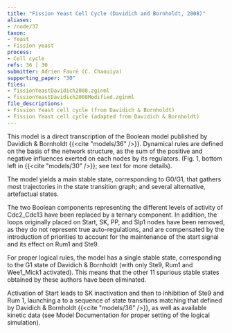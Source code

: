 ```yaml
---
title: "Fission Yeast Cell Cycle (Davidich and Bornholdt, 2008)"
aliases:
- /node/37
taxon: 
- Yeast
- Fission yeast
process: 
- Cell cycle
refs: 36 | 30
submitter: Adrien Fauré (C. Chaouiya)
supporting_paper: "30"
files: 
- fissionYeastDavidich2008.zginml
- fissionYeastDavidich2008Modified.zginml
file_descriptions: 
- Fission Yeast cell cycle (from Davidich & Bornholdt)
- Fission Yeast cell cycle (adapted from Davidich & Bornholdt)
---
```



This model is a direct transcription of the Boolean model published by
Davidich & Bornholdt {{<cite "models/36" />}}. Dynamical rules are defined
on the basis of the network structure, as the sum of the positive and
negative influences exerted on each nodes by its regulators.
(Fig. 1, bottom left in {{<cite "models/30" />}}; see text for more details).


The model yields a main stable state, corresponding to G0/G1, that gathers
most trajectories in the state transition graph; and several alternative,
artefactual states.


The two Boolean components representing the different levels of activity
of Cdc2_Cdc13 have been replaced by a ternary component. In addition, the
loops originally placed on Start, SK, PP, and Slp1 nodes have been removed, as
they do not represent true auto-regulations, and are compensated by the
introduction of priorities to account for the maintenance of the start signal
and its effect on Rum1 and Ste9.


For proper logical rules, the model has a single stable state, corresponding
to the G1 state of Davidich & Bornholdt (with only Ste9, Rum1 and Wee1_Mick1
activated). This means that the other 11 spurious stable states obtained by
these authors have been eliminated.


Activation of Start leads to SK inactivation and then to inhibition of Ste9
and Rum 1, launching a to a sequence of state transitions matching that
defined by Davidich & Bornholdt {{<cite "models/36" />}}, as well as available
kinetic data (see Model Documentation for proper setting of the logical simulation).


